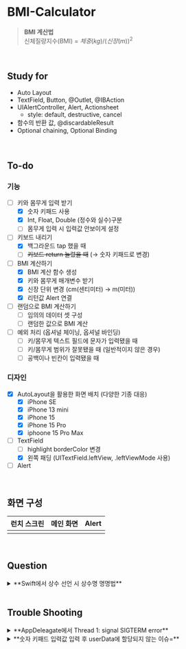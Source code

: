 # BMI-Calculator

> **BMI 계산법**<br />
> 신체질량지수(BMI) = $체중(kg) / (신장(m))^2$

<br />

## Study for
- Auto Layout
- TextField, Button, @Outlet, @IBAction
- UIAlertController, Alert, Actionsheet
    - style: default, destructive, cancel
- 함수의 반환 값, @discardableResult
- Optional chaining, Optional Binding

<br />

## To-do
### 기능
- [ ] 키와 몸무게 입력 받기
    - [x] 숫자 키패드 사용
    - [x] Int, Float, Double (정수와 실수)구분
    - [ ] 몸무게 입력 시 입력값 안보이게 설정
- [ ] 키보드 내리기
    - [x] 백그라운드 tap 했을 때
    - [ ] ~~키보드 return 눌렀을 때~~ (→ 숫자 키패드로 변경)
- [ ] BMI 계산하기
    - [x] BMI 계산 함수 생성
    - [x] 키와 몸무게 매개변수 받기
    - [x] 신장 단위 변경 (cm(센티미터) → m(미터))
    - [x] 리턴값 Alert 연결
- [ ] 랜덤으로 BMI 계산하기
    - [ ] 임의의 데이터 셋 구성
    - [ ] 랜덤한 값으로 BMI 계산
- [ ] 예외 처리 (옵셔널 체이닝, 옵셔널 바인딩)
    - [ ] 키/몸무게 텍스트 필드에 문자가 입력됐을 때
    - [ ] 키/몸무게 범위가 잘못됐을 때 (일반적이지 않은 경우)
    - [ ] 공백이나 빈칸이 입력됐을 때
### 디자인
- [x] AutoLayout을 활용한 화면 배치 (다양한 기종 대응)
    - [x] iPhone SE
    - [x] iPhone 13 mini
    - [x] iPhone 15
    - [x] iPhone 15 Pro
    - [x] iphoone 15 Pro Max
- [ ] TextField
    - [ ] highlight borderColor 변경
    - [x] 왼쪽 패딩 (UITextField.leftView, .leftViewMode 사용)
- [ ] Alert

<br />

## 화면 구성

| **런치 스크린** | **메인 화면** | **Alert** |
|:--------:|:-------:|:-----:|
| | |

<br />

## Question
<details>
<summary>**Swift에서 상수 선언 시 상수명 명명법**</summary>
<div markdown="1">
JavaScript에서 상수(Constants) 데이터를 만들 때 객체를 활용해 선언하고, 상수명은 대문자 스네이크 케이스(e.g. TEXT_DATA)를 활용했었다.
<br />
Swift에서는 기본으로 카멜 케이스(camelCase)를 사용하고 카멜 케이스 안에서도 Lower Camel Case 와 Upper Camel Case로 나뉘어지는데, 상수 선언의 경우에는 Lower Camel Case를 사용한다고 한다. 따라서 앱에서 사용할 문자열을 딕셔너리(Dictionary)를 활용해 상수를 선언하고, 상수명은 Lower Camel Case 규칙을 적용해주었다.

</div>
</details>

<br />

## Trouble Shooting
<details>
<summary>**AppDeleagate에서 Thread 1: signal SIGTERM error**</summary>
여러 개의 시뮬레이터를 켜놓고 테스트 하던 중 시뮮레이터를 종료하니 AppDelegate에서 Thread 1 Error 발생
Xcode에서 시뮬레이터를 종료할 때 Cmd + Q를 사용해야 한다고 한다. (iOS 13 이후부터 AppDelegate에서 앱의 생성과 종료 시점 통제)
</div>
</details>

<details>
<summary>**숫자 키패드 입력값 입력 후 userData에 할당되지 않는 이슈=**</summary>
userHeight, userWeight 데이터를 받을 UITextField에서 키보드 내리기 기능을 추가하기 위해 이벤트를 Did End On Exit으로 설정 후 keyboardType을 decimalPad로 변경하니 입력값이 userHeight, userWeight 변수에 할당이 안 됨. 각 TextField의 IBAction 함수에 이벤트를 Editing Did End를 추가로 연결하여 해결.
</div>
</details>
